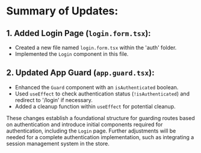 # Summary of Updates:

## 1. Added Login Page (`login.form.tsx`):

- Created a new file named `login.form.tsx` within the 'auth' folder.
- Implemented the `Login` component in this file.

## 2. Updated App Guard (`app.guard.tsx`):

- Enhanced the `Guard` component with an `isAuthenticated` boolean.
- Used `useEffect` to check authentication status (`!isAuthenticated`) and redirect to '/login' if necessary.
- Added a cleanup function within `useEffect` for potential cleanup.

These changes establish a foundational structure for guarding routes based on authentication and introduce initial components required for authentication, including the `Login` page. Further adjustments will be needed for a complete authentication implementation, such as integrating a session management system in the store.
